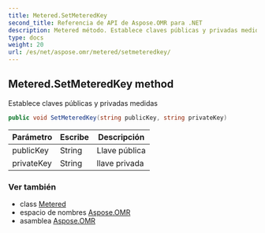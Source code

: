 ```yaml
---
title: Metered.SetMeteredKey
second_title: Referencia de API de Aspose.OMR para .NET
description: Metered método. Establece claves públicas y privadas medidas
type: docs
weight: 20
url: /es/net/aspose.omr/metered/setmeteredkey/
---
```

## Metered.SetMeteredKey method

Establece claves públicas y privadas medidas

```csharp
public void SetMeteredKey(string publicKey, string privateKey)
```

| Parámetro | Escribe | Descripción |
| --- | --- | --- |
| publicKey | String | Llave pública |
| privateKey | String | llave privada |

### Ver también

* class [Metered](../)
* espacio de nombres [Aspose.OMR](../../metered/)
* asamblea [Aspose.OMR](../../../)



